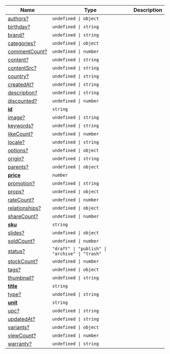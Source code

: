 <section id="main" data-note="AUTO-GENERATED CONTENT, DO NOT EDIT DIRECTLY!">

| Name                                                                                                   | Type                                                      | Description |
| ------------------------------------------------------------------------------------------------------ | --------------------------------------------------------- | ----------- |
| [authors?](https://schemata.lamnhan.com/content/reference/interfaces/product.html#authors)             | <code>undefined \| object</code>                          |             |
| [birthday?](https://schemata.lamnhan.com/content/reference/interfaces/product.html#birthday)           | <code>undefined \| string</code>                          |             |
| [brand?](https://schemata.lamnhan.com/content/reference/interfaces/product.html#brand)                 | <code>undefined \| string</code>                          |             |
| [categories?](https://schemata.lamnhan.com/content/reference/interfaces/product.html#categories)       | <code>undefined \| object</code>                          |             |
| [commentCount?](https://schemata.lamnhan.com/content/reference/interfaces/product.html#commentcount)   | <code>undefined \| number</code>                          |             |
| [content?](https://schemata.lamnhan.com/content/reference/interfaces/product.html#content)             | <code>undefined \| string</code>                          |             |
| [contentSrc?](https://schemata.lamnhan.com/content/reference/interfaces/product.html#contentsrc)       | <code>undefined \| string</code>                          |             |
| [country?](https://schemata.lamnhan.com/content/reference/interfaces/product.html#country)             | <code>undefined \| string</code>                          |             |
| [createdAt?](https://schemata.lamnhan.com/content/reference/interfaces/product.html#createdat)         | <code>undefined \| string</code>                          |             |
| [description?](https://schemata.lamnhan.com/content/reference/interfaces/product.html#description)     | <code>undefined \| string</code>                          |             |
| [discounted?](https://schemata.lamnhan.com/content/reference/interfaces/product.html#discounted)       | <code>undefined \| number</code>                          |             |
| [**id**](https://schemata.lamnhan.com/content/reference/interfaces/product.html#id)                    | <code>string</code>                                       |             |
| [image?](https://schemata.lamnhan.com/content/reference/interfaces/product.html#image)                 | <code>undefined \| string</code>                          |             |
| [keywords?](https://schemata.lamnhan.com/content/reference/interfaces/product.html#keywords)           | <code>undefined \| string</code>                          |             |
| [likeCount?](https://schemata.lamnhan.com/content/reference/interfaces/product.html#likecount)         | <code>undefined \| number</code>                          |             |
| [locale?](https://schemata.lamnhan.com/content/reference/interfaces/product.html#locale)               | <code>undefined \| string</code>                          |             |
| [options?](https://schemata.lamnhan.com/content/reference/interfaces/product.html#options)             | <code>undefined \| object</code>                          |             |
| [origin?](https://schemata.lamnhan.com/content/reference/interfaces/product.html#origin)               | <code>undefined \| string</code>                          |             |
| [parents?](https://schemata.lamnhan.com/content/reference/interfaces/product.html#parents)             | <code>undefined \| object</code>                          |             |
| [**price**](https://schemata.lamnhan.com/content/reference/interfaces/product.html#price)              | <code>number</code>                                       |             |
| [promotion?](https://schemata.lamnhan.com/content/reference/interfaces/product.html#promotion)         | <code>undefined \| string</code>                          |             |
| [props?](https://schemata.lamnhan.com/content/reference/interfaces/product.html#props)                 | <code>undefined \| object</code>                          |             |
| [rateCount?](https://schemata.lamnhan.com/content/reference/interfaces/product.html#ratecount)         | <code>undefined \| number</code>                          |             |
| [relationships?](https://schemata.lamnhan.com/content/reference/interfaces/product.html#relationships) | <code>undefined \| object</code>                          |             |
| [shareCount?](https://schemata.lamnhan.com/content/reference/interfaces/product.html#sharecount)       | <code>undefined \| number</code>                          |             |
| [**sku**](https://schemata.lamnhan.com/content/reference/interfaces/product.html#sku)                  | <code>string</code>                                       |             |
| [slides?](https://schemata.lamnhan.com/content/reference/interfaces/product.html#slides)               | <code>undefined \| object</code>                          |             |
| [soldCount?](https://schemata.lamnhan.com/content/reference/interfaces/product.html#soldcount)         | <code>undefined \| number</code>                          |             |
| [status?](https://schemata.lamnhan.com/content/reference/interfaces/product.html#status)               | <code>"draft" \| "publish" \| "archive" \| "trash"</code> |             |
| [stockCount?](https://schemata.lamnhan.com/content/reference/interfaces/product.html#stockcount)       | <code>undefined \| number</code>                          |             |
| [tags?](https://schemata.lamnhan.com/content/reference/interfaces/product.html#tags)                   | <code>undefined \| object</code>                          |             |
| [thumbnail?](https://schemata.lamnhan.com/content/reference/interfaces/product.html#thumbnail)         | <code>undefined \| string</code>                          |             |
| [**title**](https://schemata.lamnhan.com/content/reference/interfaces/product.html#title)              | <code>string</code>                                       |             |
| [type?](https://schemata.lamnhan.com/content/reference/interfaces/product.html#type)                   | <code>undefined \| string</code>                          |             |
| [**unit**](https://schemata.lamnhan.com/content/reference/interfaces/product.html#unit)                | <code>string</code>                                       |             |
| [upc?](https://schemata.lamnhan.com/content/reference/interfaces/product.html#upc)                     | <code>undefined \| string</code>                          |             |
| [updatedAt?](https://schemata.lamnhan.com/content/reference/interfaces/product.html#updatedat)         | <code>undefined \| string</code>                          |             |
| [variants?](https://schemata.lamnhan.com/content/reference/interfaces/product.html#variants)           | <code>undefined \| object</code>                          |             |
| [viewCount?](https://schemata.lamnhan.com/content/reference/interfaces/product.html#viewcount)         | <code>undefined \| number</code>                          |             |
| [warranty?](https://schemata.lamnhan.com/content/reference/interfaces/product.html#warranty)           | <code>undefined \| string</code>                          |             |

</section>
